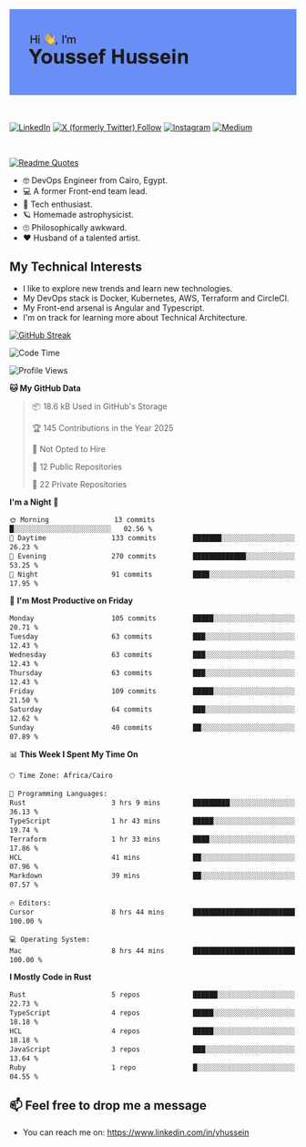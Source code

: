 [![Youssef's GitHub Banner](./assets/youssef-hussein.png)](https://github.com/yorki404)

</br>

[![LinkedIn](https://img.shields.io/badge/linkedin-%230077B5.svg?style=for-the-badge&logo=linkedin&logoColor=white)](https://www.linkedin.com/in/yhussein/)
[![X (formerly Twitter) Follow](https://img.shields.io/twitter/follow/devqikHQ?style=for-the-badge&logo=X&logoColor=White&labelColor=White)](https://twitter.com/devqikHQ)
[![Instagram](https://img.shields.io/badge/devqik-E4405F?style=for-the-badge&logo=Instagram&logoColor=white)](https://instagram.com/devqik)
[![Medium](https://img.shields.io/badge/Medium-12100E?style=for-the-badge&logo=medium&logoColor=white)](https://medium.com/@devqik)

</br>

[![Readme Quotes](https://quotes-github-readme.vercel.app/api?type=horizontal&theme=dark)](https://github.com/piyushsuthar/github-readme-quotes)

- :nerd_face: DevOps Engineer from Cairo, Egypt.
- :computer: A former Front-end team lead.
- :satellite: Tech enthusiast.
- :ringed_planet: Homemade astrophysicist.
- :roll_eyes: Philosophically awkward.
- :heart: Husband of a talented artist.

## My Technical Interests

- I like to explore new trends and learn new technologies.
- My DevOps stack is Docker, Kubernetes, AWS, Terraform and CircleCI.
- My Front-end arsenal is Angular and Typescript.
- I'm on track for learning more about Technical Architecture.

[![GitHub Streak](https://streak-stats.demolab.com/?user=devqik&theme=dark)](https://git.io/streak-stats)

<!--START_SECTION:waka-->
![Code Time](http://img.shields.io/badge/Code%20Time-927%20hrs%2030%20mins-blue)

![Profile Views](http://img.shields.io/badge/Profile%20Views-0-blue)

**🐱 My GitHub Data** 

> 📦 18.6 kB Used in GitHub's Storage 
 > 
> 🏆 145 Contributions in the Year 2025
 > 
> 🚫 Not Opted to Hire
 > 
> 📜 12 Public Repositories 
 > 
> 🔑 22 Private Repositories 
 > 
**I'm a Night 🦉** 

```text
🌞 Morning                13 commits          █░░░░░░░░░░░░░░░░░░░░░░░░   02.56 % 
🌆 Daytime                133 commits         ███████░░░░░░░░░░░░░░░░░░   26.23 % 
🌃 Evening                270 commits         █████████████░░░░░░░░░░░░   53.25 % 
🌙 Night                  91 commits          ████░░░░░░░░░░░░░░░░░░░░░   17.95 % 
```
📅 **I'm Most Productive on Friday** 

```text
Monday                   105 commits         █████░░░░░░░░░░░░░░░░░░░░   20.71 % 
Tuesday                  63 commits          ███░░░░░░░░░░░░░░░░░░░░░░   12.43 % 
Wednesday                63 commits          ███░░░░░░░░░░░░░░░░░░░░░░   12.43 % 
Thursday                 63 commits          ███░░░░░░░░░░░░░░░░░░░░░░   12.43 % 
Friday                   109 commits         █████░░░░░░░░░░░░░░░░░░░░   21.50 % 
Saturday                 64 commits          ███░░░░░░░░░░░░░░░░░░░░░░   12.62 % 
Sunday                   40 commits          ██░░░░░░░░░░░░░░░░░░░░░░░   07.89 % 
```


📊 **This Week I Spent My Time On** 

```text
🕑︎ Time Zone: Africa/Cairo

💬 Programming Languages: 
Rust                     3 hrs 9 mins        █████████░░░░░░░░░░░░░░░░   36.13 % 
TypeScript               1 hr 43 mins        █████░░░░░░░░░░░░░░░░░░░░   19.74 % 
Terraform                1 hr 33 mins        ████░░░░░░░░░░░░░░░░░░░░░   17.86 % 
HCL                      41 mins             ██░░░░░░░░░░░░░░░░░░░░░░░   07.96 % 
Markdown                 39 mins             ██░░░░░░░░░░░░░░░░░░░░░░░   07.57 % 

🔥 Editors: 
Cursor                   8 hrs 44 mins       █████████████████████████   100.00 % 

💻 Operating System: 
Mac                      8 hrs 44 mins       █████████████████████████   100.00 % 
```

**I Mostly Code in Rust** 

```text
Rust                     5 repos             ██████░░░░░░░░░░░░░░░░░░░   22.73 % 
TypeScript               4 repos             █████░░░░░░░░░░░░░░░░░░░░   18.18 % 
HCL                      4 repos             █████░░░░░░░░░░░░░░░░░░░░   18.18 % 
JavaScript               3 repos             ███░░░░░░░░░░░░░░░░░░░░░░   13.64 % 
Ruby                     1 repo              █░░░░░░░░░░░░░░░░░░░░░░░░   04.55 % 
```




<!--END_SECTION:waka-->

## 📫 Feel free to drop me a message
- You can reach me on: https://www.linkedin.com/in/yhussein
